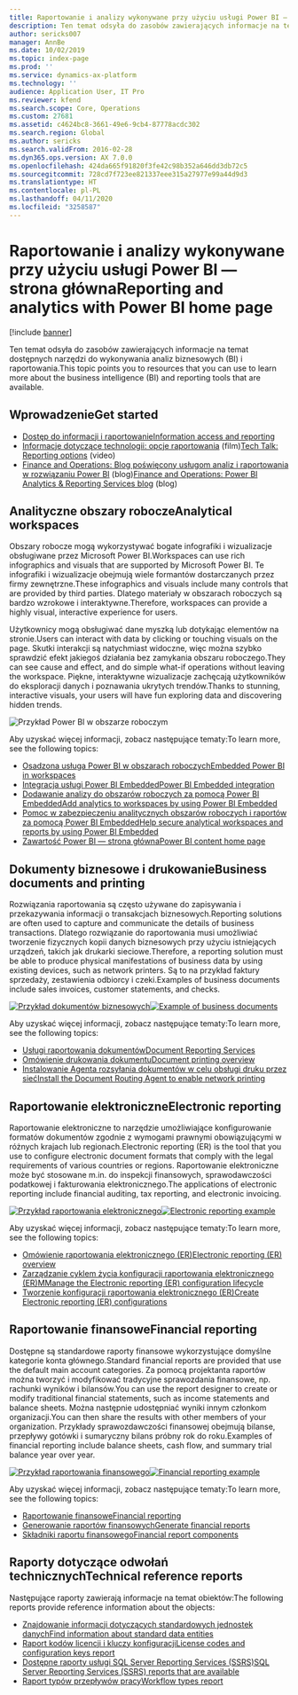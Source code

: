 ```yaml
---
title: Raportowanie i analizy wykonywane przy użyciu usługi Power BI — strona główna
description: Ten temat odsyła do zasobów zawierających informacje na temat dostępnych narzędzi do wykonywania analiz biznesowych i raportowania.
author: sericks007
manager: AnnBe
ms.date: 10/02/2019
ms.topic: index-page
ms.prod: ''
ms.service: dynamics-ax-platform
ms.technology: ''
audience: Application User, IT Pro
ms.reviewer: kfend
ms.search.scope: Core, Operations
ms.custom: 27681
ms.assetid: c4624bc8-3661-49e6-9cb4-87778acdc302
ms.search.region: Global
ms.author: sericks
ms.search.validFrom: 2016-02-28
ms.dyn365.ops.version: AX 7.0.0
ms.openlocfilehash: 424da665f91820f3fe42c98b352a646dd3db72c5
ms.sourcegitcommit: 728cd7f723ee821337eee315a27977e99a44d9d3
ms.translationtype: HT
ms.contentlocale: pl-PL
ms.lasthandoff: 04/11/2020
ms.locfileid: "3258587"
---
```

# <a name="reporting-and-analytics-with-power-bi-home-page"></a><span data-ttu-id="50405-103">Raportowanie i analizy wykonywane przy użyciu usługi Power BI — strona główna</span><span class="sxs-lookup"><span data-stu-id="50405-103">Reporting and analytics with Power BI home page</span></span>

[!include [banner](../includes/banner.md)]

<span data-ttu-id="50405-104">Ten temat odsyła do zasobów zawierających informacje na temat dostępnych narzędzi do wykonywania analiz biznesowych (BI) i raportowania.</span><span class="sxs-lookup"><span data-stu-id="50405-104">This topic points you to resources that you can use to learn more about the business intelligence (BI) and reporting tools that are available.</span></span>

## <a name="get-started"></a><span data-ttu-id="50405-105">Wprowadzenie</span><span class="sxs-lookup"><span data-stu-id="50405-105">Get started</span></span>
- [<span data-ttu-id="50405-106">Dostęp do informacji i raportowanie</span><span class="sxs-lookup"><span data-stu-id="50405-106">Information access and reporting</span></span>](information-access-reporting.md)
- <span data-ttu-id="50405-107">[Informacje dotyczące technologii: opcje raportowania](https://www.youtube.com/watch?v=NzZONjKs5xA) (film)</span><span class="sxs-lookup"><span data-stu-id="50405-107">[Tech Talk: Reporting options](https://www.youtube.com/watch?v=NzZONjKs5xA) (video)</span></span>
- <span data-ttu-id="50405-108">[Finance and Operations: Blog poświęcony usługom analiz i raportowania w rozwiązaniu Power BI](https://community.dynamics.com/365/financeandoperations/b/powerbianalyticsandreporting) (blog)</span><span class="sxs-lookup"><span data-stu-id="50405-108">[Finance and Operations: Power BI Analytics & Reporting Services blog](https://community.dynamics.com/365/financeandoperations/b/powerbianalyticsandreporting) (blog)</span></span>

## <a name="analytical-workspaces"></a><span data-ttu-id="50405-109">Analityczne obszary robocze</span><span class="sxs-lookup"><span data-stu-id="50405-109">Analytical workspaces</span></span>
<span data-ttu-id="50405-110">Obszary robocze mogą wykorzystywać bogate infografiki i wizualizacje obsługiwane przez Microsoft Power BI.</span><span class="sxs-lookup"><span data-stu-id="50405-110">Workspaces can use rich infographics and visuals that are supported by Microsoft Power BI.</span></span> <span data-ttu-id="50405-111">Te infografiki i wizualizacje obejmują wiele formantów dostarczanych przez firmy zewnętrzne.</span><span class="sxs-lookup"><span data-stu-id="50405-111">These infographics and visuals include many controls that are provided by third parties.</span></span> <span data-ttu-id="50405-112">Dlatego materiały w obszarach roboczych są bardzo wzrokowe i interaktywne.</span><span class="sxs-lookup"><span data-stu-id="50405-112">Therefore, workspaces can provide a highly visual, interactive experience for users.</span></span>

<span data-ttu-id="50405-113">Użytkownicy mogą obsługiwać dane myszką lub dotykając elementów na stronie.</span><span class="sxs-lookup"><span data-stu-id="50405-113">Users can interact with data by clicking or touching visuals on the page.</span></span> <span data-ttu-id="50405-114">Skutki interakcji są natychmiast widoczne, więc można szybko sprawdzić efekt jakiegoś działania bez zamykania obszaru roboczego.</span><span class="sxs-lookup"><span data-stu-id="50405-114">They can see cause and effect, and do simple what-if operations without leaving the workspace.</span></span> <span data-ttu-id="50405-115">Piękne, interaktywne wizualizacje zachęcają użytkowników do eksploracji danych i poznawania ukrytych trendów.</span><span class="sxs-lookup"><span data-stu-id="50405-115">Thanks to stunning, interactive visuals, your users will have fun exploring data and discovering hidden trends.</span></span>

![Przykład Power BI w obszarze roboczym](./media/Power-BI-in-D365-Workspace.png)

<span data-ttu-id="50405-117">Aby uzyskać więcej informacji, zobacz następujące tematy:</span><span class="sxs-lookup"><span data-stu-id="50405-117">To learn more, see the following topics:</span></span>

- [<span data-ttu-id="50405-118">Osadzona usługa Power BI w obszarach roboczych</span><span class="sxs-lookup"><span data-stu-id="50405-118">Embedded Power BI in workspaces</span></span>](embed-power-bi-workspaces.md)
- [<span data-ttu-id="50405-119">Integracja usługi Power BI Embedded</span><span class="sxs-lookup"><span data-stu-id="50405-119">Power BI Embedded integration</span></span>](power-bi-embedded-integration.md)
- [<span data-ttu-id="50405-120">Dodawanie analizy do obszarów roboczych za pomocą Power BI Embedded</span><span class="sxs-lookup"><span data-stu-id="50405-120">Add analytics to workspaces by using Power BI Embedded</span></span>](add-analytics-tab-workspaces.md)
- [<span data-ttu-id="50405-121">Pomoc w zabezpieczeniu analitycznych obszarów roboczych i raportów za pomocą Power BI Embedded</span><span class="sxs-lookup"><span data-stu-id="50405-121">Help secure analytical workspaces and reports by using Power BI Embedded</span></span>](secure-analytical-workspaces.md)
- [<span data-ttu-id="50405-122">Zawartość Power BI — strona główna</span><span class="sxs-lookup"><span data-stu-id="50405-122">Power BI content home page</span></span>](power-bi-home-page.md)

## <a name="business-documents-and-printing"></a><span data-ttu-id="50405-123">Dokumenty biznesowe i drukowanie</span><span class="sxs-lookup"><span data-stu-id="50405-123">Business documents and printing</span></span>
<span data-ttu-id="50405-124">Rozwiązania raportowania są często używane do zapisywania i przekazywania informacji o transakcjach biznesowych.</span><span class="sxs-lookup"><span data-stu-id="50405-124">Reporting solutions are often used to capture and communicate the details of business transactions.</span></span> <span data-ttu-id="50405-125">Dlatego rozwiązanie do raportowania musi umożliwiać tworzenie fizycznych kopii danych biznesowych przy użyciu istniejących urządzeń, takich jak drukarki sieciowe.</span><span class="sxs-lookup"><span data-stu-id="50405-125">Therefore, a reporting solution must be able to produce physical manifestations of business data by using existing devices, such as network printers.</span></span> <span data-ttu-id="50405-126">Są to na przykład faktury sprzedaży, zestawienia odbiorcy i czeki.</span><span class="sxs-lookup"><span data-stu-id="50405-126">Examples of business documents include sales invoices, customer statements, and checks.</span></span>

<span data-ttu-id="50405-127">[![Przykład dokumentów biznesowych](./media/image-of-business-documents-1024x632.png)](./media/image-of-business-documents.png)</span><span class="sxs-lookup"><span data-stu-id="50405-127">[![Example of business documents](./media/image-of-business-documents-1024x632.png)](./media/image-of-business-documents.png)</span></span>

<span data-ttu-id="50405-128">Aby uzyskać więcej informacji, zobacz następujące tematy:</span><span class="sxs-lookup"><span data-stu-id="50405-128">To learn more, see the following topics:</span></span>

- [<span data-ttu-id="50405-129">Usługi raportowania dokumentów</span><span class="sxs-lookup"><span data-stu-id="50405-129">Document Reporting Services</span></span>](document-reporting-services.md)
- [<span data-ttu-id="50405-130">Omówienie drukowania dokumentu</span><span class="sxs-lookup"><span data-stu-id="50405-130">Document printing overview</span></span>](print-documents.md)
- [<span data-ttu-id="50405-131">Instalowanie Agenta rozsyłania dokumentów w celu obsługi druku przez sieć</span><span class="sxs-lookup"><span data-stu-id="50405-131">Install the Document Routing Agent to enable network printing</span></span>](install-document-routing-agent.md)

## <a name="electronic-reporting"></a><span data-ttu-id="50405-132">Raportowanie elektroniczne</span><span class="sxs-lookup"><span data-stu-id="50405-132">Electronic reporting</span></span>
<span data-ttu-id="50405-133">Raportowanie elektroniczne to narzędzie umożliwiające konfigurowanie formatów dokumentów zgodnie z wymogami prawnymi obowiązującymi w różnych krajach lub regionach.</span><span class="sxs-lookup"><span data-stu-id="50405-133">Electronic reporting (ER) is the tool that you use to configure electronic document formats that comply with the legal requirements of various countries or regions.</span></span> <span data-ttu-id="50405-134">Raportowanie elektroniczne może być stosowane m.in. do inspekcji finansowych, sprawodawczości podatkowej i fakturowania elektronicznego.</span><span class="sxs-lookup"><span data-stu-id="50405-134">The applications of electronic reporting include financial auditing, tax reporting, and electronic invoicing.</span></span>

<span data-ttu-id="50405-135">[![Przykład raportowania elektronicznego](./media/electronic-reporting-example.png)](./media/electronic-reporting-example.png)</span><span class="sxs-lookup"><span data-stu-id="50405-135">[![Electronic reporting example](./media/electronic-reporting-example.png)](./media/electronic-reporting-example.png)</span></span>

<span data-ttu-id="50405-136">Aby uzyskać więcej informacji, zobacz następujące tematy:</span><span class="sxs-lookup"><span data-stu-id="50405-136">To learn more, see the following topics:</span></span>

- [<span data-ttu-id="50405-137">Omówienie raportowania elektronicznego (ER)</span><span class="sxs-lookup"><span data-stu-id="50405-137">Electronic reporting (ER) overview</span></span>](general-electronic-reporting.md)
- [<span data-ttu-id="50405-138">Zarządzanie cyklem życia konfiguracji raportowania elektronicznego (ER)</span><span class="sxs-lookup"><span data-stu-id="50405-138">MManage the Electronic reporting (ER) configuration lifecycle</span></span>](general-electronic-reporting-manage-configuration-lifecycle.md)
- [<span data-ttu-id="50405-139">Tworzenie konfiguracji raportowania elektronicznego (ER)</span><span class="sxs-lookup"><span data-stu-id="50405-139">Create Electronic reporting (ER) configurations</span></span>](electronic-reporting-configuration.md)

## <a name="financial-reporting"></a><span data-ttu-id="50405-140">Raportowanie finansowe</span><span class="sxs-lookup"><span data-stu-id="50405-140">Financial reporting</span></span>
<span data-ttu-id="50405-141">Dostępne są standardowe raporty finansowe wykorzystujące domyślne kategorie konta głównego.</span><span class="sxs-lookup"><span data-stu-id="50405-141">Standard financial reports are provided that use the default main account categories.</span></span> <span data-ttu-id="50405-142">Za pomocą projektanta raportów można tworzyć i modyfikować tradycyjne sprawozdania finansowe, np. rachunki wyników i bilansów.</span><span class="sxs-lookup"><span data-stu-id="50405-142">You can use the report designer to create or modify traditional financial statements, such as income statements and balance sheets.</span></span> <span data-ttu-id="50405-143">Można następnie udostępniać wyniki innym członkom organizacji.</span><span class="sxs-lookup"><span data-stu-id="50405-143">You can then share the results with other members of your organization.</span></span> <span data-ttu-id="50405-144">Przykłady sprawozdawczości finansowej obejmują bilanse, przepływy gotówki i sumaryczny bilans próbny rok do roku.</span><span class="sxs-lookup"><span data-stu-id="50405-144">Examples of financial reporting include balance sheets, cash flow, and summary trial balance year over year.</span></span>

<span data-ttu-id="50405-145">[![Przykład raportowania finansowego](./media/financial-reporting-example.png)](./media/financial-reporting-example.png)</span><span class="sxs-lookup"><span data-stu-id="50405-145">[![Financial reporting example](./media/financial-reporting-example.png)](./media/financial-reporting-example.png)</span></span>

<span data-ttu-id="50405-146">Aby uzyskać więcej informacji, zobacz następujące tematy:</span><span class="sxs-lookup"><span data-stu-id="50405-146">To learn more, see the following topics:</span></span>

- [<span data-ttu-id="50405-147">Raportowanie finansowe</span><span class="sxs-lookup"><span data-stu-id="50405-147">Financial reporting</span></span>](financial-reporting-intro.md)
- [<span data-ttu-id="50405-148">Generowanie raportów finansowych</span><span class="sxs-lookup"><span data-stu-id="50405-148">Generate financial reports</span></span>](generate-financial-report.md)
- [<span data-ttu-id="50405-149">Składniki raportu finansowego</span><span class="sxs-lookup"><span data-stu-id="50405-149">Financial report components</span></span>](financial-report-components.md)

## <a name="technical-reference-reports"></a><span data-ttu-id="50405-150">Raporty dotyczące odwołań technicznych</span><span class="sxs-lookup"><span data-stu-id="50405-150">Technical reference reports</span></span>
<span data-ttu-id="50405-151">Następujące raporty zawierają informacje na temat obiektów:</span><span class="sxs-lookup"><span data-stu-id="50405-151">The following reports provide reference information about the objects:</span></span>

- [<span data-ttu-id="50405-152">Znajdowanie informacji dotyczących standardowych jednostek danych</span><span class="sxs-lookup"><span data-stu-id="50405-152">Find information about standard data entities</span></span>](../data-entities/data-entities-report.md)
- [<span data-ttu-id="50405-153">Raport kodów licencji i kluczy konfiguracji</span><span class="sxs-lookup"><span data-stu-id="50405-153">License codes and configuration keys report</span></span>](../sysadmin/license-codes-configuration-keys-report.md)
- [<span data-ttu-id="50405-154">Dostępne raporty usługi SQL Server Reporting Services (SSRS)</span><span class="sxs-lookup"><span data-stu-id="50405-154">SQL Server Reporting Services (SSRS) reports that are available</span></span>](SSRS-report.md)
- [<span data-ttu-id="50405-155">Raport typów przepływów pracy</span><span class="sxs-lookup"><span data-stu-id="50405-155">Workflow types report</span></span>](../../fin-ops/organization-administration/workflow-types-report.md)
